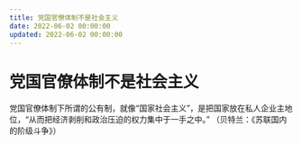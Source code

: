 ```yaml
---
title: 党国官僚体制不是社会主义
date: 2022-06-02 00:00:00
updated: 2022-06-02 00:00:00
---
```


# 党国官僚体制不是社会主义

党国官僚体制下所谓的公有制，就像“国家社会主义”，是把国家放在私人企业主地位，“从而把经济剥削和政治压迫的权力集中于一手之中。” （贝特兰：《苏联国内的阶级斗争》）

